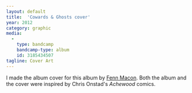 ```yaml
---
layout: default
title:  'Cowards & Ghosts cover'
year: 2012
category: graphic
media:
  -
    type: bandcamp
    bandcamp-type: album
    id: 3185434507
tagline: Cover Art
---
```

I made the album cover for this album by [Fenn Macon](//fenn.in/). Both the album and the cover were inspired by Chris Onstad's *Achewood* comics.
